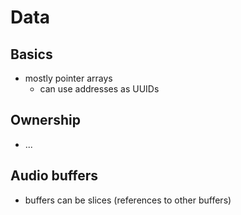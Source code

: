 # Data

## Basics

* mostly pointer arrays
  * can use addresses as UUIDs

## Ownership

* ...

## Audio buffers

* buffers can be slices (references to other buffers)
 



